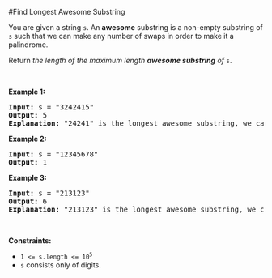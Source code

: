 #Find Longest Awesome Substring
<p>You are given a string <code>s</code>. An <strong>awesome</strong> substring is a non-empty substring of <code>s</code> such that we can make any number of swaps in order to make it a palindrome.</p>
<p>Return <em>the length of the maximum length <strong>awesome substring</strong> of</em> <code>s</code>.</p>
<p> </p>
<p><strong class="example">Example 1:</strong></p>
<pre><strong>Input:</strong> s = "3242415"
<strong>Output:</strong> 5
<strong>Explanation:</strong> "24241" is the longest awesome substring, we can form the palindrome "24142" with some swaps.
</pre>
<p><strong class="example">Example 2:</strong></p>
<pre><strong>Input:</strong> s = "12345678"
<strong>Output:</strong> 1
</pre>
<p><strong class="example">Example 3:</strong></p>
<pre><strong>Input:</strong> s = "213123"
<strong>Output:</strong> 6
<strong>Explanation:</strong> "213123" is the longest awesome substring, we can form the palindrome "231132" with some swaps.
</pre>
<p> </p>
<p><strong>Constraints:</strong></p>
<ul>
<li><code>1 &lt;= s.length &lt;= 10<sup>5</sup></code></li>
<li><code>s</code> consists only of digits.</li>
</ul>
